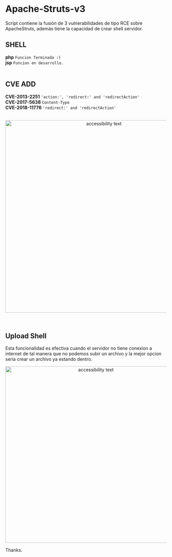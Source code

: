 # Apache-Struts-v3

Script contiene la fusión de 3 vulnerabilidades de tipo RCE sobre ApacheStruts, además tiene la capacidad de crear shell servidor.
<br>

## SHELL
**php** `Funcion Terminada :)`<br>
**jsp** `Funcion en desarrollo.`<br>
<br>

## CVE ADD
**CVE-2013-2251**  `'action:', 'redirect:' and 'redirectAction'`<br>
**CVE-2017-5638**  `Content-Type`<br>
**CVE-2018-11776** `'redirect:' and 'redirectAction'`<br>
<br>

<p align="center">
  <img src="https://github.com/s1kr10s/Apache-Struts-v3/blob/master/screen.png" width="600" alt="accessibility text">
</p>
<br>

## Upload Shell
Esta funcionalidad es efectiva cuando el servidor no tiene conexion a internet de tal manera que no podemos subir un archivo y la mejor opcion seria crear un archivo ya estando dentro.
<br>
<p align="center">
  <img src="https://github.com/s1kr10s/Apache-Struts-v3/blob/master/shell.jpg" width="550" alt="accessibility text">
</p>

Thanks.
